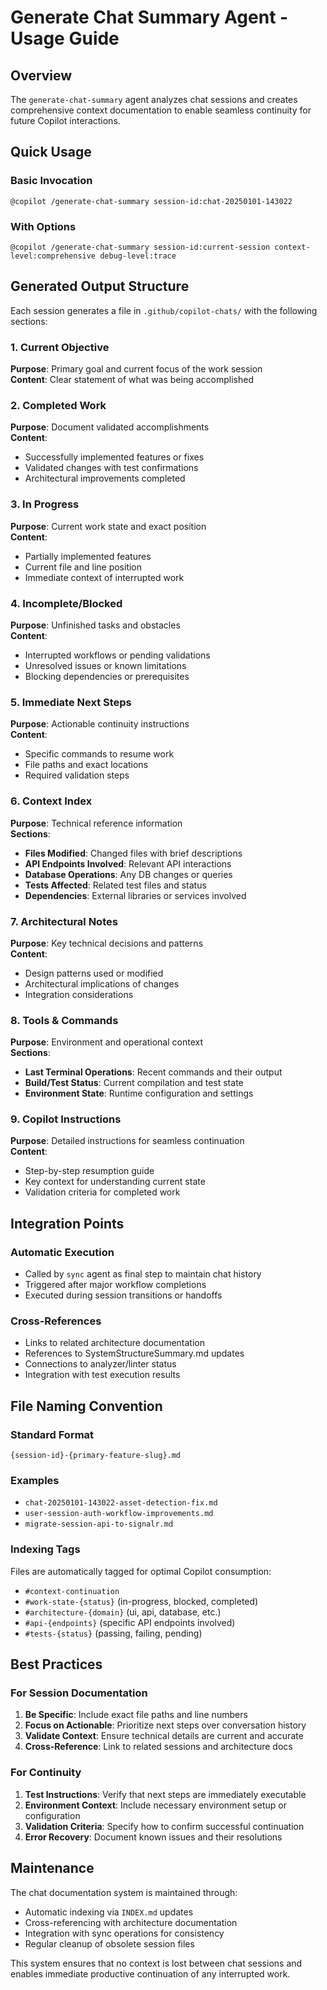 # Generate Chat Summary Agent - Usage Guide

## Overview
The `generate-chat-summary` agent analyzes chat sessions and creates comprehensive context documentation to enable seamless continuity for future Copilot interactions.

## Quick Usage

### Basic Invocation
```
@copilot /generate-chat-summary session-id:chat-20250101-143022
```

### With Options
```
@copilot /generate-chat-summary session-id:current-session context-level:comprehensive debug-level:trace
```

## Generated Output Structure

Each session generates a file in `.github/copilot-chats/` with the following sections:

### 1. Current Objective
**Purpose**: Primary goal and current focus of the work session  
**Content**: Clear statement of what was being accomplished

### 2. Completed Work  
**Purpose**: Document validated accomplishments  
**Content**: 
- Successfully implemented features or fixes
- Validated changes with test confirmations  
- Architectural improvements completed

### 3. In Progress
**Purpose**: Current work state and exact position  
**Content**:
- Partially implemented features
- Current file and line position
- Immediate context of interrupted work

### 4. Incomplete/Blocked
**Purpose**: Unfinished tasks and obstacles  
**Content**:
- Interrupted workflows or pending validations
- Unresolved issues or known limitations  
- Blocking dependencies or prerequisites

### 5. Immediate Next Steps
**Purpose**: Actionable continuity instructions  
**Content**:
- Specific commands to resume work
- File paths and exact locations  
- Required validation steps

### 6. Context Index
**Purpose**: Technical reference information  
**Sections**:
- **Files Modified**: Changed files with brief descriptions
- **API Endpoints Involved**: Relevant API interactions  
- **Database Operations**: Any DB changes or queries
- **Tests Affected**: Related test files and status
- **Dependencies**: External libraries or services involved

### 7. Architectural Notes  
**Purpose**: Key technical decisions and patterns  
**Content**:
- Design patterns used or modified
- Architectural implications of changes
- Integration considerations

### 8. Tools & Commands
**Purpose**: Environment and operational context  
**Sections**:
- **Last Terminal Operations**: Recent commands and their output
- **Build/Test Status**: Current compilation and test state  
- **Environment State**: Runtime configuration and settings

### 9. Copilot Instructions
**Purpose**: Detailed instructions for seamless continuation  
**Content**:
- Step-by-step resumption guide
- Key context for understanding current state
- Validation criteria for completed work

## Integration Points

### Automatic Execution
- Called by `sync` agent as final step to maintain chat history
- Triggered after major workflow completions  
- Executed during session transitions or handoffs

### Cross-References
- Links to related architecture documentation
- References to SystemStructureSummary.md updates
- Connections to analyzer/linter status
- Integration with test execution results

## File Naming Convention

### Standard Format
`{session-id}-{primary-feature-slug}.md`

### Examples
- `chat-20250101-143022-asset-detection-fix.md`  
- `user-session-auth-workflow-improvements.md`
- `migrate-session-api-to-signalr.md`

### Indexing Tags
Files are automatically tagged for optimal Copilot consumption:
- `#context-continuation`
- `#work-state-{status}` (in-progress, blocked, completed)
- `#architecture-{domain}` (ui, api, database, etc.)
- `#api-{endpoints}` (specific API endpoints involved)
- `#tests-{status}` (passing, failing, pending)

## Best Practices

### For Session Documentation
1. **Be Specific**: Include exact file paths and line numbers
2. **Focus on Actionable**: Prioritize next steps over conversation history  
3. **Validate Context**: Ensure technical details are current and accurate
4. **Cross-Reference**: Link to related sessions and architecture docs

### For Continuity  
1. **Test Instructions**: Verify that next steps are immediately executable
2. **Environment Context**: Include necessary environment setup or configuration
3. **Validation Criteria**: Specify how to confirm successful continuation
4. **Error Recovery**: Document known issues and their resolutions

## Maintenance

The chat documentation system is maintained through:
- Automatic indexing via `INDEX.md` updates
- Cross-referencing with architecture documentation  
- Integration with sync operations for consistency
- Regular cleanup of obsolete session files

This system ensures that no context is lost between chat sessions and enables immediate productive continuation of any interrupted work.